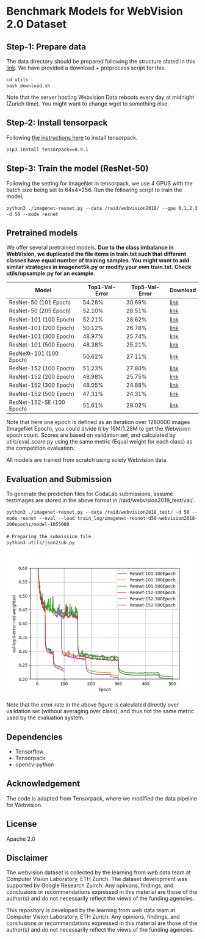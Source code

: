 # Benchmark Models for WebVision 2.0 Dataset


## Step-1: Prepare data
The data directory should be prepared following the structure stated in this [link](https://tensorpack.readthedocs.io/modules/dataflow.dataset.html#tensorpack.dataflow.dataset.ILSVRC12). 
We have provided a download + preprocess script for this.
```
cd utils
bash download.sh
```
Note that the server hosting Webvision Data reboots every day at midnight (Zurich time). You might want to change wget to something else. 
## Step-2: Install tensorpack
Following [the instructions here](https://github.com/tensorpack/tensorpack) to install tensorpack. 
```bash
pip3 install tensorpack==0.9.1
```

## Step-3: Train the model (ResNet-50)
Following the setting for ImageNet in tensorpack, we use 4 GPUS with the batch size being set to 64x4=256. Run the following script to train the model, 
```
python3 ./imagenet-resnet.py --data /raid/webvision2018/ --gpu 0,1,2,3 -d 50 --mode resnet
```

## Pretrained models
We offer several pretrained models. **Due to the class imbalance in WebVision, we duplicated the file items in train.txt such that different classes have equal number of training samples. You might want to add similar strategies in imagenet5k.py or modify your own train.txt. Check utils/upsample.py for an example.**

| Model  | Top1-Val-Error | Top5-Val-Error | Download |
| -------- | -------- | -------- | -------- |
| ResNet-50 (101 Epoch)     | 54.28%     | 30.69%     | [link](https://drive.google.com/open?id=12359rElqF1GBLp8AhDPtcV6pdPw9jkbx)
| ResNet-50 (205 Epoch)     | 52.10%     | 28.51%	     | [link](https://drive.google.com/open?id=1Rsf0TFgbC6CmPyQfaBchil_guJxj1MIl)
| ResNet-101 (100 Epoch)     | 52.21%     | 28.62%	     | [link](https://drive.google.com/open?id=1KytIJRV9rqqLhxEOtn9Mc_PsU9seguEZ)
| ResNet-101 (200 Epoch)     | 50.12%     | 26.78%	     | [link](https://drive.google.com/open?id=1PBC6woDWq0NttTSQWiBKZf9rfgyZWbyh)
| ResNet-101 (300 Epoch)     | 48.97%     | 25.74%	     | [link](https://drive.google.com/open?id=1_keTccseVhADGICEQtUNbyDgSIT73Lfw)
| ResNet-101 (500 Epoch)     | 48.38%     | 25.21%	     |  [link](https://drive.google.com/open?id=1060b379OyT3_ELtnUuvlzbT7f36zKngu)
| ResNeXt-101 (100 Epoch)     | 50.62%     | 27.11%	     |  [link](https://drive.google.com/open?id=1UwwsKjdpIQ8X1OkR_Z9yzKEh0_svLR7H)
| ResNet-152 (100 Epoch)     | 51.23%     | 27.80%	     | [link](https://drive.google.com/open?id=1swJnEzn3XIAtpHxwntFx4CyfuSeE_CRa)
| ResNet-152 (200 Epoch)     | 48.98%     | 25.75%	     |  [link](https://drive.google.com/open?id=1DIObpKLyQW01ClwL29psKWBWaYH8fMXD)
| ResNet-152 (300 Epoch)     | 48.05%      |  24.88% |  [link](https://drive.google.com/open?id=1_-_fETYv-z0GWafWmPoqGZ1mlNllXbBS)
| ResNet-152 (500 Epoch)     | 47.31%      |  24.31% |  [link](https://drive.google.com/open?id=1oZnelNCvsW34q1TWnpe_Njoyz1CXxky3)
| ResNet-152-SE (100 Epoch)   | 51.61%     | 28.02%	     | [link](https://drive.google.com/open?id=1Yz1r4-vuEDiGNxzLsh9ULyiqydG85S6m)

Note that here one epoch is defined as an iteration over 1280000 images (ImageNet Epoch), you could divide it by 16M/1.28M to get the Webvision epoch count. Scores are based on validation set, and calculated by utils/eval_score.py using the same metric (Equal weight for each class) as the competition evaluation.

All models are trained from scratch using solely Webvision data. 

## Evaluation and Submission
To generate the prediction files for CodaLab submissions, assume testimages are stored in the above format in /raid/webvision2018_test/val/:
```
python3 ./imagenet-resnet.py --data /raid/webvision2018_test/ -d 50 --mode resnet --eval --load train_log/imagenet-resnet-d50-webvision2018-200epochs/model-1055000

# Preparing the submission file
python3 utils/json2sub.py  
```

![resnet101](./figs/webvision.png)

Note that the error rate in the above figure is calculated directly over validation set (without averaging over class), and thus not the same metric used by the evaluation system.

## Dependencies
+ Tensorflow
+ Tensorpack
+ opencv-python

## Acknowledgement
The code is adapted from Tensorpack, where we modified the data pipeline for Webvision.

## License 
Apache 2.0

## Disclaimer
The webvision dataset is collected by the learning from web data team at Computer Vision Laboratory, ETH Zurich. The dataset development was supported by Google Research Zuirch. Any opinions, findings, and conclusions or recommendations expressed in this material are those of the author(s) and do not necessarily reflect the views of the funding agencies.

This repository is developed by the learning from web data team at Computer Vision Laboratory, ETH Zurich. Any opinions, findings, and conclusions or recommendations expressed in this material are those of the author(s) and do not necessarily reflect the views of the funding agencies.

